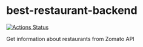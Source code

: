 # best-restaurant-backend
[![Actions Status](https://github.com/hi15/best-restaurant-backend/workflows/nodeci/badge.svg)](https://github.com/hi15/best-restaurant-backend/actions)

Get information about restaurants from Zomato API
